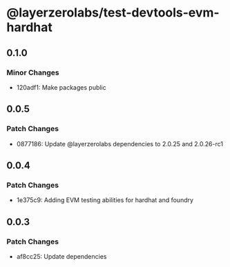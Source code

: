 # @layerzerolabs/test-devtools-evm-hardhat

## 0.1.0

### Minor Changes

- 120adf1: Make packages public

## 0.0.5

### Patch Changes

- 0877186: Update @layerzerolabs dependencies to 2.0.25 and 2.0.26-rc1

## 0.0.4

### Patch Changes

- 1e375c9: Adding EVM testing abilities for hardhat and foundry

## 0.0.3

### Patch Changes

- af8cc25: Update dependencies
